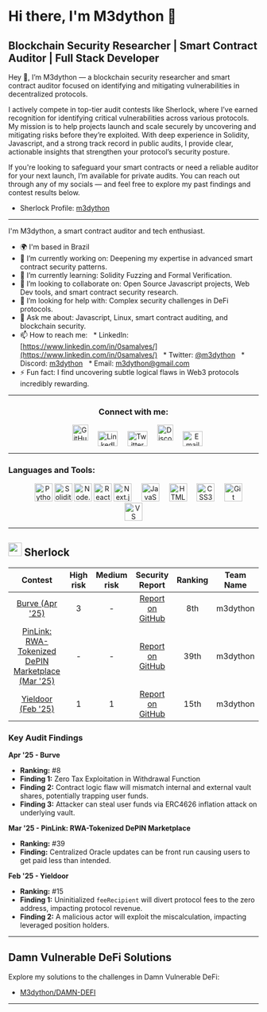 # Hi there, I'm M3dython 👋

## Blockchain Security Researcher | Smart Contract Auditor | Full Stack Developer

Hey 👋, I’m M3dython — a blockchain security researcher and smart contract auditor focused on identifying and mitigating vulnerabilities in decentralized protocols.

I actively compete in top-tier audit contests like Sherlock, where I’ve earned recognition for identifying critical vulnerabilities across various protocols. My mission is to help projects launch and scale securely by uncovering and mitigating risks before they’re exploited. With deep experience in Solidity, Javascript, and a strong track record in public audits, I provide clear, actionable insights that strengthen your protocol’s security posture.

If you're looking to safeguard your smart contracts or need a reliable auditor for your next launch, I’m available for private audits. You can reach out through any of my socials — and feel free to explore my past findings and contest results below.

* Sherlock Profile: [m3dython](https://audits.sherlock.xyz/watson/m3dython)

---

I'm M3dython, a smart contract auditor and tech enthusiast.

* 🌍 I'm based in Brazil
* 🔭 I’m currently working on: Deepening my expertise in advanced smart contract security patterns.
* 🌱 I’m currently learning: Solidity Fuzzing and Formal Verification.
* 👯 I’m looking to collaborate on: Open Source Javascript projects, Web Dev tools, and smart contract security research.
* 🤔 I’m looking for help with: Complex security challenges in DeFi protocols.
* 💬 Ask me about: Javascript, Linux, smart contract auditing, and blockchain security.
* 📫 How to reach me:
  * LinkedIn: [https://www.linkedin.com/in/0samalves/](https://www.linkedin.com/in/0samalves/)
  * Twitter: [@m3dython](https://twitter.com/m3dython)
  * Discord: [m3dython](https://discord.com/users/m3dython)
  * Email: [m3dython@gmail.com](mailto:m3dython@gmail.com)
* ⚡ Fun fact: I find uncovering subtle logical flaws in Web3 protocols incredibly rewarding.

---

<h3 align="center">Connect with me:</h3>
<p align="center">
    <a href="https://github.com/M3dython" target="_blank" rel="noreferrer"><img src="https://raw.githubusercontent.com/danielcranney/readme-generator/main/public/icons/socials/github.svg" width="32" height="32" alt="GitHub"/></a>
    <a href="https://www.linkedin.com/in/0samalves/" target="_blank" rel="noreferrer"><img align="center" src="https://raw.githubusercontent.com/rahuldkjain/github-profile-readme-generator/master/src/images/icons/Social/linked-in-alt.svg" alt="LinkedIn" height="30" width="40" /></a>
    <a href="https://twitter.com/m3dython" target="_blank" rel="noreferrer"><img align="center" src="https://raw.githubusercontent.com/rahuldkjain/github-profile-readme-generator/master/src/images/icons/Social/twitter.svg" alt="Twitter" height="30" width="40" /></a>
    <a href="https://discord.com/users/m3dython" target="_blank" rel="noreferrer"><img src="https://raw.githubusercontent.com/danielcranney/readme-generator/main/public/icons/socials/discord.svg" width="32" height="32" alt="Discord"/></a>
    <a href="mailto:m3dython@gmail.com" target="_blank" rel="noreferrer"><img align="center" src="https://simpleicons.org/icons/gmail.svg" alt="Email" height="30" width="40" /></a>
</p>

---

<h3 align="left">Languages and Tools:</h3>
<p align="center">    
    <a href="https://www.python.org" target="_blank" rel="noreferrer"><img src="https://cdn.jsdelivr.net/gh/devicons/devicon/icons/python/python-original.svg" width="36" height="36" alt="Python" /></a>
    <a href="https://docs.soliditylang.org/en/v0.8.20/" target="_blank" rel="noreferrer"><img src="https://cdn.jsdelivr.net/gh/devicons/devicon/icons/solidity/solidity-original.svg" width="36" height="36" alt="Solidity" /></a>
    <a href="https://nodejs.org/en/" target="_blank" rel="noreferrer"><img src="https://cdn.jsdelivr.net/gh/devicons/devicon/icons/nodejs/nodejs-original.svg" width="36" height="36" alt="Node.js" /></a>
    <a href="https://react.dev/" target="_blank" rel="noreferrer"><img src="https://cdn.jsdelivr.net/gh/devicons/devicon/icons/react/react-original.svg" width="36" height="36" alt="React" /></a>
    <a href="https://nextjs.org/" target="_blank" rel="noreferrer"><img src="https://cdn.jsdelivr.net/gh/devicons/devicon/icons/nextjs/nextjs-original.svg" width="36" height="36" alt="Next.js" /></a>
    <a href="https://developer.mozilla.org/en-US/docs/Web/JavaScript" target="_blank" rel="noreferrer"><img src="https://cdn.jsdelivr.net/gh/devicons/devicon/icons/javascript/javascript-original.svg" width="36" height="36" alt="JavaScript" /></a>
    <a href="https://www.w3.org/html/" target="_blank" rel="noreferrer"><img src="https://cdn.jsdelivr.net/gh/devicons/devicon/icons/html5/html5-original.svg" width="36" height="36" alt="HTML5" /></a>
    <a href="https://www.w3schools.com/css/" target="_blank" rel="noreferrer"><img src="https://cdn.jsdelivr.net/gh/devicons/devicon/icons/css3/css3-original.svg" width="36" height="36" alt="CSS3" /></a>
    <a href="https://git-scm.com/" target="_blank" rel="noreferrer"><img src="https://cdn.jsdelivr.net/gh/devicons/devicon/icons/git/git-original.svg" width="36" height="36" alt="Git" /></a>
    <a href="https://code.visualstudio.com/" target="_blank" rel="noreferrer"><img src="https://cdn.jsdelivr.net/gh/devicons/devicon/icons/vscode/vscode-original.svg" width="36" height="36" alt="VS Code" /></a>
</p>

---

## <img src="https://www.google.com/s2/favicons?sz=64&domain_url=https://audits.sherlock.xyz/" width=27 height=27> Sherlock

| Contest | High risk | Medium risk | Security Report | Ranking | Team Name |
| :----------------------------------------------------------: | :-------: | :---------: | :----------------------------------------------------------------------------------------------: | :-----: | :-------: |
| [Burve (Apr '25)](https://audits.sherlock.xyz/contests/858) | 3 | - | [Report on GitHub](https://github.com/sherlock-audit/2025-04-burve) | 8th | m3dython |
| [PinLink: RWA-Tokenized DePIN Marketplace (Mar '25)](https://github.com/sherlock-audit/2025-03-pinlink-rwa-tokenized-depin-marketplace) | - | - | [Report on GitHub](https://github.com/sherlock-audit/2025-03-pinlink-rwa-tokenized-depin-marketplace-judging/blob/main/167.md) | 39th | m3dython |
| [Yieldoor (Feb '25)](https://audits.sherlock.xyz/contests/791) | 1 | 1 | [Report on GitHub](https://github.com/sherlock-audit/2025-02-yieldoor) | 15th | m3dython |

### Key Audit Findings

**Apr '25 - Burve**
* **Ranking:** #8
* **Finding 1:** Zero Tax Exploitation in Withdrawal Function
* **Finding 2:** Contract logic flaw will mismatch internal and external vault shares, potentially trapping user funds.
* **Finding 3:** Attacker can steal user funds via ERC4626 inflation attack on underlying vault.

**Mar '25 - PinLink: RWA-Tokenized DePIN Marketplace**
* **Ranking:** #39
* **Finding:** Centralized Oracle updates can be front run causing users to get paid less than intended.

**Feb '25 - Yieldoor**
* **Ranking:** #15
* **Finding 1:** Uninitialized `feeRecipient` will divert protocol fees to the zero address, impacting protocol revenue.
* **Finding 2:** A malicious actor will exploit the miscalculation, impacting leveraged position holders.

---

## Damn Vulnerable DeFi Solutions

Explore my solutions to the challenges in Damn Vulnerable DeFi:
* [M3dython/DAMN-DEFI](https://github.com/M3dython/DAMN-DEFI)

---
